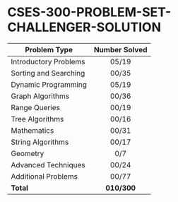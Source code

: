 # CSES-300-PROBLEM-SET-CHALLENGER-SOLUTION

| Problem Type          | Number Solved |
|-----------------------|:-------------:|
| Introductory Problems |     05/19     |
| Sorting and Searching |     00/35     |
| Dynamic Programming   |     05/19     |
| Graph Algorithms      |     00/36     |
| Range Queries         |     00/19     |
| Tree Algorithms       |     00/16     |
| Mathematics           |     00/31     |
| String Algorithms     |     00/17     |
| Geometry              |      0/7      |
| Advanced Techniques   |     00/24     |
| Additional Problems   |     00/77     |
| **Total**             |  **010/300**  |